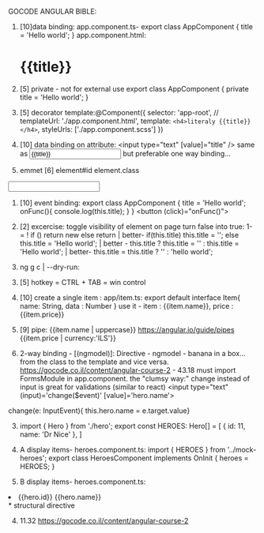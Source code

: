 GOCODE ANGULAR BIBLE:

1. [10]data binding:
app.component.ts-
export class AppComponent {
  title = 'Hello world';
}
app.component.html: <h1>{{title}}</h1>

1. [5] private - not for external use
export class AppComponent {
  private title = 'Hello world';
}

1. [5] decorator template:@Component({
  selector: 'app-root',
  // templateUrl: './app.component.html',
  template: `<h4>literaly {{title}}</h4>`,
  styleUrls: ['./app.component.scss']
})

1. [10] data binding on attribute:
<input type="text" [value]="title" />
same as 
<input type="text" value={{title}} /> but preferable
one way binding...

1. emmet [6] element#id element.class
<input type="text" id="id">

1. [10] event binding:
export class AppComponent {
  title = 'Hello world';
  onFunc(){
    console.log(this.title);
  }
}
<button (click)="onFunc()">

2. [2] excercise: toggle visibility of element on page
turn false into true: 
1- <condition> = !<condition>
if (<condition>) return new <condition>
else return <condition> | better-
    if(this.title) this.title = '';
    else this.title = 'Hello world'; | better -
this.title ? this.title = '' : this.title = 'Hello world'; | better-
this.title = this.title ? '' : 'hello world';

2. ng g c <component> | --dry-run:
<manifests changes without applying>

3. [5] hotkey = CTRL + TAB = win control

3. [10] create a single item : app/item.ts:
export default interface Item{
    name: String,
    data : Number
}
use it - 
item : {{item.name}}, price : {{item.price}}

3. [9] pipe: {{item.name | uppercase}}
https://angular.io/guide/pipes
 {{item.price | currency:'ILS'}}

3. 2-way binding - [(ngmodel)]:
Directive - ngmodel - banana in a box...
from the class to the template and vice versa.
https://gocode.co.il/content/angular-course-2 - 43.18
must import FormsModule in app.component.
the "clumsy way:"
change instead of input is great for validations (similar to react)
<input type="text" (input)='change($event)' [value]='hero.name'>
<!-- change(e: InputEvent){ this.hero.name = e.target.value} -->
change(e: InputEvent){ this.hero.name = <HTMLInputElement>e.target.value}

3. import { Hero } from './hero';
export const HEROES: Hero[] = [
   { id: 11, name: 'Dr Nice' },
]

3. A display items- heroes.component.ts:
import { HEROES } from '../mock-heroes';
export class HeroesComponent implements OnInit {
 heroes = HEROES;
}

3. B display items- heroes.component.ts:
 <li *ngFor="let hero of heroes">
 <span class="badge">{{hero.id}}</span> {{hero.name}}
 </li>
* structural directive

4. 11.32 https://gocode.co.il/content/angular-course-2
